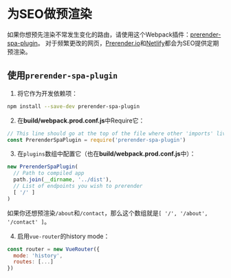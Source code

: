 # 为SEO做预渲染

如果你想预先渲染不常发生变化的路由，请使用这个Webpack插件：[prerender-spa-plugin](https://www.npmjs.com/package/prerender-spa-plugin)。 对于频繁更改的网页，[Prerender.io](https://prerender.io/)和[Netlify](https://www.netlify.com/pricing)都会为SEO提供定期预渲染。

## 使用`prerender-spa-plugin`

1. 将它作为开发依赖项：

```bash
npm install --save-dev prerender-spa-plugin
```

2. 在**build/webpack.prod.conf.js**中Require它：

```js
// This line should go at the top of the file where other 'imports' live in
const PrerenderSpaPlugin = require('prerender-spa-plugin')
```

3. 在`plugins`数组中配置它（也在**build/webpack.prod.conf.js**中）：

```js
new PrerenderSpaPlugin(
  // Path to compiled app
  path.join(__dirname, '../dist'),
  // List of endpoints you wish to prerender
  [ '/' ]
)
```

如果你还想预渲染`/about`和`/contact`，那么这个数组就是`[ '/', '/about', '/contact' ]`。

4. 启用`vue-router`的history mode：
```js
const router = new VueRouter({
  mode: 'history',
  routes: [...]
})
```
